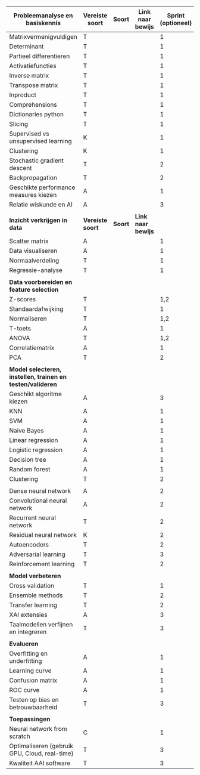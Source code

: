 | **Probleemanalyse en basiskennis** | **Vereiste soort** | **Soort** | **Link naar bewijs** | **Sprint (optioneel)** | *coach opmerking* |
| --- | --- | --- | --- | --- | --- |
| Matrixvermenigvuldigen | T | | | 1 | |
| Determinant | T | | | 1 | |
| Partieel differentieren | T | | | 1 | |
| Activatiefuncties | T | | | 1 | |
| Inverse matrix | T | | | 1 | |
| Transpose matrix | T | | | 1 | |
| Inproduct | T | | | 1 | |
| Comprehensions | T | | | 1 | |
| Dictionaries python | T | | | 1 | |
| Slicing | T | | | 1 | |
| Supervised vs unsupervised learning | K | | | 1 | |
| Clustering | K | | | 1 | |
| Stochastic gradient descent | T | | | 2 | |
| Backpropagation | T | | | 2 |
| Geschikte performance measures kiezen | A | | | 1 | |
| Relatie wiskunde en AI | A | | | 3 | |
| | | | | | |
| **Inzicht verkrijgen in data** | **Vereiste soort** | **Soort** | **Link naar bewijs** | | | | | |
| Scatter matrix | A | | | 1 | |
| Data visualiseren | A | | | 1 | |
| Normaalverdeling | T | | | 1 | |
| Regressie-analyse | T | | | 1 | |
| | | | | | |
| **Data voorbereiden en feature selection** | | | | |
| Z-scores | T | | | 1,2 |
| Standaardafwijking | T | | | 1 |
| Normaliseren | T | | | 1,2 |
| T-toets | A | | | 1 |
| ANOVA | T | | | 1,2 |
| Correlatiematrix | A | | | 1 |
| PCA | T | | | 2 | 
 | | | | |
| **Model selecteren, instellen, trainen en testen/valideren** | | | | |
| Geschikt algoritme kiezen | A | | | 3 |
| KNN | A | | | 1 |
| SVM | A | | | 1 |
| Naive Bayes | A | | | 1 |
| Linear regression | A | | | 1 |
| Logistic regression | A | | | 1 |
| Decision tree | A | | | 1 |
| Random forest | A | | | 1 |
| Clustering | T | |  | 2 |
| | | | |
| Dense neural network | A | | | 2 |
| Convolutional neural network | A | | | 2 |
| Recurrent neural network | T | | | 2 |
| Residual neural network | K | | | 2 |
| Autoencoders | T | | | 2 |
| Adversarial learning | T | | | 3 |
| Reinforcement learning | T | | | 2 |
| | | | | |
| **Model verbeteren** | | | | |
| Cross validation | T | | | 1 |
| Ensemble methods | T | | | 2 |
| Transfer learning | T | | | 2 |
| XAI extensies | A | | | 3 |
| Taalmodellen verfijnen en integreren | T | | | 3 | |
 | | | | |
| **Evalueren** | | | | |
| Overfitting en underfitting | A |  | | 1 |
| Learning curve | A | | | 1 |
| Confusion matrix | A | | | 1 |
| ROC curve | A | | | 1 |
| Testen op bias en betrouwbaarheid | T | | | 3 |
| | | | | |
| **Toepassingen** | | | | |
| Neural network from scratch | C | | | 1 |
| Optimaliseren (gebruik GPU, Cloud, real-time) | T | | | 3 |
| Kwaliteit AAI software | T | | | 3 |

